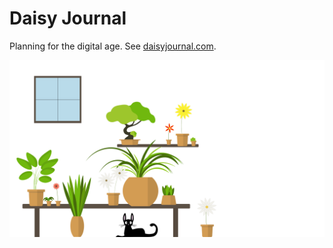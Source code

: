 # Daisy Journal

Planning for the digital age. See [daisyjournal.com](https://daisyjournal.com).

![Daisy Journal](/src/Images/landing.svg)
